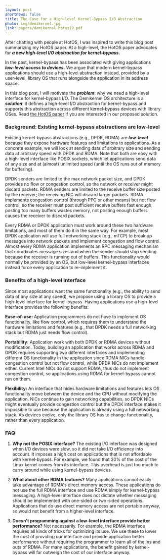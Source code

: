 ```yaml
---
layout: post
shortnews: false
title: The Case for a High-level Kernel-Bypass I/O Abstraction
photo: img/demikernel.jpg
link: papers/demikernel-hotos19.pdf
---
```


After chatting with people at HotOS, I was inspired to write this blog
post summarizing my HotOS paper.  At a high-level, the HotOS paper
advocates for ***a new high-level I/O abstraction for
kernel-bypass.***

In the past, kernel-bypass has been associated with giving
applications ***low-level access to devices.*** We argue that modern
kernel-bypass applications should use a high-level abstraction
instead, provided by a user-level, library OS that runs alongside the
application in its address space.

In this blog post, I will motivate the ***problem***: why we need a
high-level interface for kernel-bypass I/O.  The Demikernel OS
architecture is a ***solution***: it defines a high-level I/O
abstraction for kernel-bypass and supports this abstraction across
different kernel-bypass devices with library OSes.  Read [the HotOS
paper](papers/demikernel-hotos19.pdf) if you are interested in our
proposed solution.

### Background: Existing kernel-bypass abstractions are low-level
Existing kernel-bypass abstractions (e.g., DPDK, RDMA) are
***low-level*** because they expose hardware features and limitations
to applications.  As a concrete example, we will look at sending data of
arbitrary size and sending data at arbitrary speed with DPDK and RDMA.
Note that both are easy with a high-level interface like POSIX
sockets, which let applications send data of any size and at (almost)
unlimited speed (until the OS runs out of memory for buffering).

DPDK senders are limited to the max network packet size, and DPDK
provides no flow or congestion control, so the network or receiver
might discard packets.  RDMA senders are limited to the receive buffer
size posted by the receiver; the receiving NIC will discard larger
packets.  RDMA implements congestion control (through PFC or other
means) but not flow control, so the receiver must post sufficient
receive buffers fast enough; posting too many buffers wastes memory,
not posting enough buffers causes the receiver to discard packets.

Every RDMA or DPDK application must work around these two hardware
limitations, and most of them do it in the same way.  For example,
most DPDK application will use full networking stack (e.g., mTCP) to
break up messages into network packets and implement congestion and
flow control.  Almost every RDMA application implements an RPC
messaging mechanism that coordinates message sizes and when the sender
should stop sending because the receiver is running out of buffers.
This functionality would normally be provided by an OS, but low-level
kernel-bypass interfaces instead force every application to
re-implement it.

### Benefits of a high-level interface
Since most applications want the same functionality (e.g., the ability
to send data of any size at any speed), we propose using a library OS
to provide a high-level interface for kernel-bypass.  Having
applications use a high-level interface provides the following benefits:

**Ease-of-use:** Application programmers do not have to implement OS
functionality, like flow control, which requires them to understand
the hardware limitations and features (e.g., that DPDK needs a full
networking stack but RDMA just needs flow control).

**Portability:** Application work with both DPDK or RDMA devices
without modification.  Today, building an application that works
across RDMA and DPDK requires supporting two different interfaces and
implementing different OS functionality in the application since RDMA
NICs handle congestion control but not flow control, while DPDK NICs
do not implement either.  Current Intel NICs do not support RDMA, thus
do not implement congestion control, so applications using RDMA for
kernel-bypass cannot run on them.

**Flexibility:** An interface that hides hardware limitations and
features lets OS functionality move between the device and the CPU
without modifying the application.  NICs continue to gain networking
capabilities, so DPDK NICs might eventually provide congestion control
but the DPDK interface makes it impossible to use because the
application is already using a full networking stack.  As devices
evolve, only the library OS has to change functionality, rather than
every application.

### FAQ

1. **Why not the POSIX interface?**  The existing I/O interface was
designed when I/O devices were slow, so it did not take I/O efficiency
into account.  It imposes a high cost on applications that is not
affordable with kernel-bypass.  For example, we found that 30% of the
cost of the Linux kernel comes from its interface.  This overhead is
just too much to carry around while using kernel-bypass devices.

2. **What about other RDMA features?**  Many applications cannot easily
take advantage of RDMA's direct memory access.  These applications do
not use the full RDMA interface and use RDMA simply for kernel-bypass
messaging.  A high-level interface does not dictate whether messaging
should be implemented with one-sided or two-sided operations.
Applications that do use direct memory access are not portable anyway,
so would not benefit from a higher-level interface.

3. **Doesn't programming against a low-level interface provide better
performance?**  Not necessarily.  For example, the RDMA interface
requires all kinds of tricks for optimizing its use.  We use these to
lower the cost of providing our interface and provide application
better performance without requiring the programmer to learn all of
the ins and outs of RDMA.  For many applications, the benefit gained
by kernel-bypass will far outweigh the cost of our interface anyway.
  
